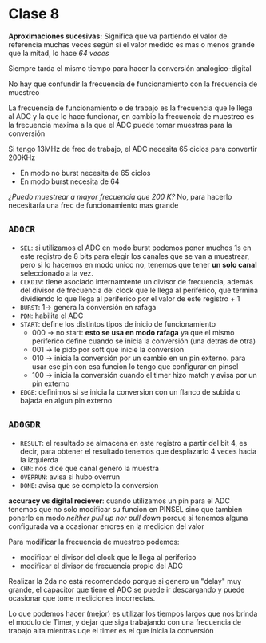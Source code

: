 # Clase 8

**Aproximaciones sucesivas:** Significa que va partiendo el valor de referencia muchas veces según si el valor medido es mas o menos grande que la mitad, lo hace _64 veces_

Siempre tarda el mismo tiempo para hacer la conversión analogico-digital 

No hay que confundir la frecuencia de funcionamiento con la frecuencia de muestreo
 
La frecuencia de funcionamiento o de trabajo es la frecuencia que le llega al ADC y la que lo hace funcionar, en cambio la frecuencia de muestreo es la frecuencia maxima a la que el ADC puede tomar muestras para la conversión 

Si tengo 13MHz de frec de trabajo, el ADC necesita 65 ciclos para convertir 200KHz

- En modo no burst necesita de 65 ciclos
- En modo burst necesita de 64

 _¿Puedo muestrear a mayor frecuencia que 200 K?_ No, para hacerlo necesitaría una frec de funcionamiento mas grande


## **`AD0CR`**
- `SEL`: si utilizamos el ADC en modo burst podemos poner muchos 1s en este registro de 8 bits para elegir los canales que se van a muestrear, pero si lo hacemos en modo unico no, tenemos que tener **un solo canal** seleccionado a la vez.
- `CLKDIV`: tiene asociado internamtente un divisor de frecuencia, además del divisor de frecuencia del clock que le llega al periférico, que termina dividiendo lo que llega al periferico por el valor de este registro + 1
- `BURST`:  1-> genera la conversión en rafaga
- `PDN`: habilita el ADC 
- `START`: define los distintos tipos de inicio de funcionamiento
    - 000 -> no start: **esto se usa en modo rafaga** ya que el mismo periferico define cuando se inicia la conversión (una detras de otra)
    - 001 -> le pido por soft que inicie la conversion
    - 010 -> inicia la conversión por un cambio en un pin externo. para usar ese pin con esa funcion lo tengo que configurar en pinsel 
    - 100 -> inicia la conversión cuando el timer hizo match y avisa por un pin externo 
- `EDGE`: definimos si se inicia la conversion con un flanco de subida o bajada en algun pin externo 

## **`AD0GDR`**
- `RESULT`: el resultado se almacena en este registro a partir del bit 4, es decir, para obtener el resultado tenemos que desplazarlo 4 veces hacia la izquierda
- `CHN`: nos dice que canal generó la muestra 
- `OVERRUN`: avisa si hubo overrun
- `DONE`: avisa que se completo la conversion

**accuracy vs digital reciever**: cuando utilizamos un pin para el ADC tenemos que no solo modificar su funcion en PINSEL sino que tambien ponerlo en modo _neither pull up nor pull down_ porque si tenemos alguna configurada va a ocasionar errores en la medicion del valor 


Para modificar la frecuencia de muestreo podemos:
- modificar el divisor del clock que le llega al periferico
- modificar el divisor de frecuencia propio del ADC

Realizar la 2da no está recomendado porque si genero un "delay" muy grande, el capacitor que tiene el ADC se puede ir descargando y puede ocasionar que tome mediciones incorrectas.

Lo que podemos hacer (mejor) es utilizar los tiempos largos que nos brinda el modulo de Timer, y dejar que siga trabajando con una frecuencia de trabajo alta  mientras uqe el timer es el que inicia la conversión

